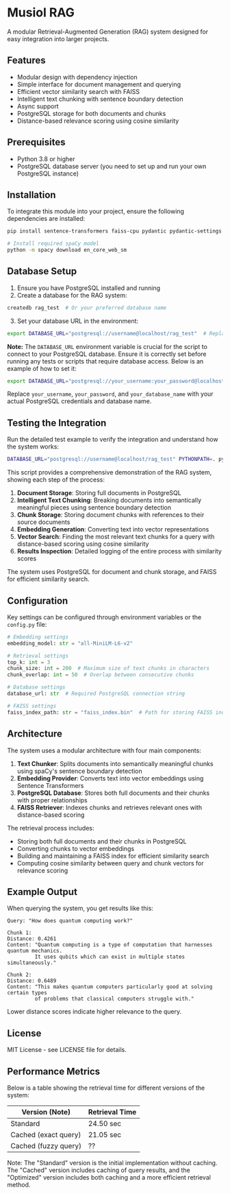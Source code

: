 # Musiol RAG

A modular Retrieval-Augmented Generation (RAG) system designed for easy integration into larger projects.

## Features

- Modular design with dependency injection
- Simple interface for document management and querying
- Efficient vector similarity search with FAISS
- Intelligent text chunking with sentence boundary detection
- Async support
- PostgreSQL storage for both documents and chunks
- Distance-based relevance scoring using cosine similarity

## Prerequisites

- Python 3.8 or higher
- PostgreSQL database server (you need to set up and run your own PostgreSQL instance)

## Installation

To integrate this module into your project, ensure the following dependencies are installed:

```bash
pip install sentence-transformers faiss-cpu pydantic pydantic-settings numpy spacy asyncpg

# Install required spaCy model
python -m spacy download en_core_web_sm
```

## Database Setup

1. Ensure you have PostgreSQL installed and running
2. Create a database for the RAG system:
```bash
createdb rag_test  # Or your preferred database name
```
3. Set your database URL in the environment:
```bash
export DATABASE_URL="postgresql://username@localhost/rag_test"  # Replace with your credentials
```

**Note:** The `DATABASE_URL` environment variable is crucial for the script to connect to your PostgreSQL database. Ensure it is correctly set before running any tests or scripts that require database access. Below is an example of how to set it:

```bash
export DATABASE_URL="postgresql://your_username:your_password@localhost/your_database_name"
```

Replace `your_username`, `your_password`, and `your_database_name` with your actual PostgreSQL credentials and database name.

## Testing the Integration

Run the detailed test example to verify the integration and understand how the system works:

```bash
DATABASE_URL="postgresql://username@localhost/rag_test" PYTHONPATH=. python examples/detailed_test.py
```

This script provides a comprehensive demonstration of the RAG system, showing each step of the process:

1. **Document Storage**: Storing full documents in PostgreSQL
2. **Intelligent Text Chunking**: Breaking documents into semantically meaningful pieces using sentence boundary detection
3. **Chunk Storage**: Storing document chunks with references to their source documents
4. **Embedding Generation**: Converting text into vector representations
5. **Vector Search**: Finding the most relevant text chunks for a query with distance-based scoring using cosine similarity
6. **Results Inspection**: Detailed logging of the entire process with similarity scores

The system uses PostgreSQL for document and chunk storage, and FAISS for efficient similarity search.

## Configuration

Key settings can be configured through environment variables or the `config.py` file:

```python
# Embedding settings
embedding_model: str = "all-MiniLM-L6-v2"

# Retrieval settings
top_k: int = 3
chunk_size: int = 200  # Maximum size of text chunks in characters
chunk_overlap: int = 50  # Overlap between consecutive chunks

# Database settings
database_url: str  # Required PostgreSQL connection string

# FAISS settings
faiss_index_path: str = "faiss_index.bin"  # Path for storing FAISS index
```

## Architecture

The system uses a modular architecture with four main components:

1. **Text Chunker**: Splits documents into semantically meaningful chunks using spaCy's sentence boundary detection
2. **Embedding Provider**: Converts text into vector embeddings using Sentence Transformers
3. **PostgreSQL Database**: Stores both full documents and their chunks with proper relationships
4. **FAISS Retriever**: Indexes chunks and retrieves relevant ones with distance-based scoring

The retrieval process includes:
- Storing both full documents and their chunks in PostgreSQL
- Converting chunks to vector embeddings
- Building and maintaining a FAISS index for efficient similarity search
- Computing cosine similarity between query and chunk vectors for relevance scoring

## Example Output

When querying the system, you get results like this:

```
Query: "How does quantum computing work?"

Chunk 1:
Distance: 0.4261
Content: "Quantum computing is a type of computation that harnesses quantum mechanics. 
         It uses qubits which can exist in multiple states simultaneously."

Chunk 2:
Distance: 0.6489
Content: "This makes quantum computers particularly good at solving certain types 
         of problems that classical computers struggle with."
```

Lower distance scores indicate higher relevance to the query.

## License

MIT License - see LICENSE file for details.

## Performance Metrics

Below is a table showing the retrieval time for different versions of the system:

| Version (Note) | Retrieval Time |
|----------------|----------------|
| Standard       | 24.50 sec       | 
| Cached (exact query)         | 21.05 sec       |
| Cached (fuzzy query)         | ??      |

Note: The "Standard" version is the initial implementation without caching. The "Cached" version includes caching of query results, and the "Optimized" version includes both caching and a more efficient retrieval method.

